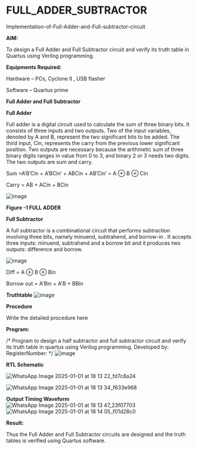 # FULL_ADDER_SUBTRACTOR

Implementation-of-Full-Adder-and-Full-subtractor-circuit

**AIM:**

To design a Full Adder and Full Subtractor circuit and verify its truth table in Quartus using Verilog programming.

**Equipments Required:**

Hardware – PCs, Cyclone II , USB flasher

Software – Quartus prime

**Full Adder and Full Subtractor**

**Full Adder**

Full adder is a digital circuit used to calculate the sum of three binary bits. It consists of three inputs and two outputs. Two of the input variables, denoted by A and B, represent the two significant bits to be added. The third input, Cin, represents the carry from the previous lower significant position. Two outputs are necessary because the arithmetic sum of three binary digits ranges in value from 0 to 3, and binary 2 or 3 needs two digits. The two outputs are sum and carry.

Sum =A’B’Cin + A’BCin’ + ABCin + AB’Cin’ = A ⊕ B ⊕ Cin 

Carry = AB + ACin + BCin

![image](https://github.com/naavaneetha/FULL_ADDER_SUBTRACTOR/assets/154305477/0f30ba51-5ffb-4198-845f-18e054f675e7)

**Figure -1 FULL ADDER**

**Full Subtractor**

A full subtractor is a combinational circuit that performs subtraction involving three bits, namely minuend, subtrahend, and borrow-in . It accepts three inputs: minuend, subtrahend and a borrow bit and it produces two outputs: difference and borrow.

![image](https://github.com/naavaneetha/FULL_ADDER_SUBTRACTOR/assets/154305477/02b24f51-ab51-4304-9ad6-7b81ffc1ead5)

Diff = A ⊕ B ⊕ Bin 

Borrow out = A'Bin + A'B + BBin

**Truthtable**
![image](https://github.com/user-attachments/assets/d22bcfab-81ea-446c-824f-9f38dded32e5)


**Procedure**

Write the detailed procedure here

**Program:**

/* Program to design a half subtractor and full subtractor circuit and verify its truth table in quartus using Verilog programming. Developed by: RegisterNumber:
*/
![image](https://github.com/user-attachments/assets/2cabdae6-5d34-430a-90a1-dc3c7d3bc28d)


**RTL Schematic**

![WhatsApp Image 2025-01-01 at 18 13 22_fd7c8a24](https://github.com/user-attachments/assets/278af9ce-603c-401f-9bb1-a4e8bda5dad3)

![WhatsApp Image 2025-01-01 at 18 13 34_f633e968](https://github.com/user-attachments/assets/470d0312-68f5-4dec-88c3-69df165e0408)

**Output Timing Waveform**
![WhatsApp Image 2025-01-01 at 18 13 47_23f07703](https://github.com/user-attachments/assets/1038e88b-8394-4d67-ac55-256bd28e3075)
![WhatsApp Image 2025-01-01 at 18 14 05_f01d28c0](https://github.com/user-attachments/assets/6c64cbdb-3987-48af-bfa3-52317b9c5eb1)


**Result:**

Thus the Full Adder and Full Subtractor circuits are designed and the truth tables is verified using Quartus software.




